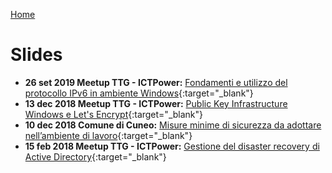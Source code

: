 [Home](/)
# Slides
 
* __26 set 2019 Meetup TTG - ICTPower:__ [Fondamenti e utilizzo del protocollo IPv6 in ambiente Windows](2019-09-TTG){:target="_blank"}
* __13 dec 2018 Meetup TTG - ICTPower:__ [Public Key Infrastructure Windows e Let's Encrypt](2018-12-TTG){:target="_blank"}
* __10 dec 2018 Comune di Cuneo:__ [Misure minime di sicurezza da adottare nell’ambiente di lavoro](2018-12-ComuneCuneo){:target="_blank"}
* __15 feb 2018 Meetup TTG - ICTPower:__ [Gestione del disaster recovery di Active Directory](2018-02-TTG){:target="_blank"}
